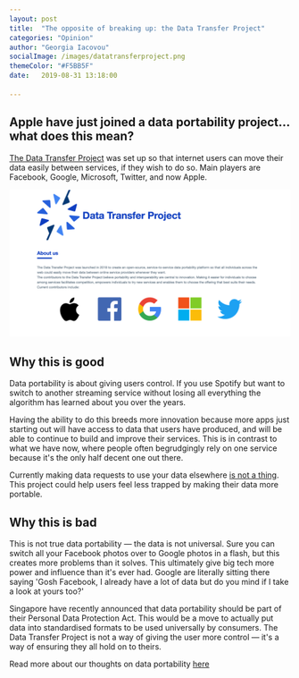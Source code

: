```yaml
---
layout: post
title:  "The opposite of breaking up: the Data Transfer Project"
categories: "Opinion"
author: "Georgia Iacovou"
socialImage: /images/datatransferproject.png
themeColor: "#F5BB5F"
date:   2019-08-31 13:18:00

---
```

## Apple have just joined a data portability project... what does this mean?

[The Data Transfer Project](https://datatransferproject.dev/) was set up so that internet users can move their data easily between services, if they wish to do so. Main players are Facebook, Google, Microsoft, Twitter, and now Apple. 

![](/images/datatransferproject.png)

## Why this is good

Data portability is about giving users control. If you use Spotify but want to switch to another streaming service without losing all everything the algorithm has learned about you over the years. 

Having the ability to do this breeds more innovation because more apps just starting out will have access to data that users have produced, and will be able to continue to build and improve their services. This is in contrast to what we have now, where people often begrudgingly rely on one service because it's the only half decent one out there.

Currently making data requests to use your data elsewhere [is not a thing](https://blog.metomic.io/main/2019/04/02/How-To-Make-A-Data-Request.html). This project could help users feel less trapped by making their data more portable.

## Why this is bad

This is not true data portability — the data is not universal. Sure you can switch all your Facebook photos over to Google photos in a flash, but this creates more problems than it solves. This ultimately give big tech more power and influence than it's ever had. Google are literally sitting there saying 'Gosh Facebook, I already have a lot of data but do you mind if I take a look at yours too?'

Singapore have recently announced that data portability should be part of their Personal Data Protection Act. This would be a move to actually put data into standardised formats to be used universally by consumers. The Data Transfer Project is not a way of giving the user more control — it's a way of ensuring they all hold on to theirs. 

Read more about our thoughts on data portability [here](https://blog.metomic.io/main/2019/04/24/open-data.html)